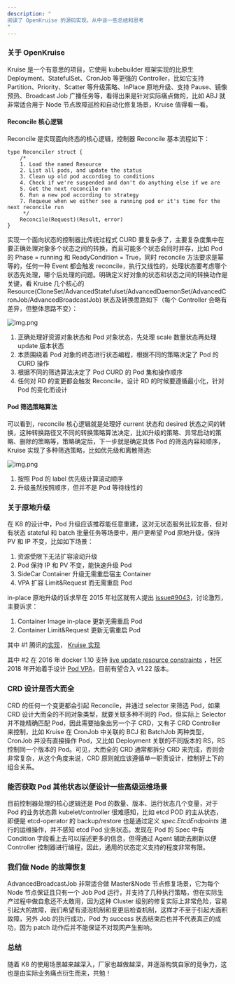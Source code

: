 ```yaml
---
description: "
阅读了 OpenKruise 的源码实现，从中谈一些总结和思考
"
---
```


### 关于 OpenKruise
Kruise 是一个有意思的项目，它使用 kubebuilder 框架实现的比原生 Deployment、StatefulSet、CronJob 等更强的 Controller，比如它支持 Partition、Priority、Scatter 等升级策略、InPlace 原地升级、支持 Pause、镜像预热、Broadcast Job 广播任务等，看得出来是针对实际痛点做的，比如 ABJ 就非常适合用于 Node 节点故障巡检和自动化修复场景，Kruise 值得看一看。

#### Reconcile 核心逻辑
Reconcile 是实现面向终态的核心逻辑，控制器 Reconcile 基本流程如下：
```golang
type Reconciler struct {
	/*
	1. Load the named Resource
	2. List all pods, and update the status
	3. Clean up old pod according to conditions
	4. Check if we're suspended and don't do anything else if we are
	5. Get the next reconcile run
	6. Run a new pod according to strategy
	7. Requeue when we either see a running pod or it's time for the next reconcile run
	 */
	Reconcile(Request)(Result, error)
}
```

实现一个面向状态的控制器比传统过程式 CURD 要复杂多了，主要复杂度集中在要正确处理对象多个状态之间的转换，而且可能多个状态会同时并存，比如 Pod 的 Phase = running 和 ReadyCondition = True，同时 reconcile 方法要求是幂等的，任何一种 Event 都会触发 reconcile，执行又线性的，处理状态要考虑哪个状态先处理，哪个后处理的问题。明确定义好对象的状态和状态之间的转换动作是关键，看 Kruise 几个核心的 Resource(CloneSet/AdvancedStatefulset/AdvancedDaemonSet/AdvancedCronJob/AdvancedBroadcastJob) 状态及转换思路如下（每个 Controller 会略有差异，但整体思路不变）：

![img.png](https://yangjunsss.github.io/images/kruise/img.png)

1. 正确处理好资源对象状态和 Pod 对象状态，先处理 scale 数量状态再处理 update 版本状态
2. 本质围绕着 Pod 对象的终态进行状态编程，根据不同的策略决定了 Pod 的 CURD 操作
3. 根据不同的筛选算法决定了 Pod CURD 的 Pod 集和操作顺序
4. 任何对 RD 的变更都会触发 Reconcile，设计 RD 的时候要遵循最小化，针对 Pod 的变化而设计

#### Pod 筛选策略算法

可以看到，reconcile 核心逻辑就是处理好 current 状态和 desired 状态之间的转换，这种转换路径又不同的转换策略算法决定，比如升级的策略、异常启动的策略、删除的策略等，策略确定后，下一步就是确定具体 Pod 的筛选内容和顺序，Kruise 实现了多种筛选策略，比如优先级和离散筛选:

![img.png](https://yangjunsss.github.io/images/kruise/img_3.png)

1. 按照 Pod 的 label 优先级计算滚动顺序
2. 升级虽然按照顺序，但并不是 Pod 等待线性的

### 关于原地升级
在 K8 的设计中，Pod 升级应该推荐能任意重建，这对无状态服务比较友善，但对有状态 stateful 和 batch 批量任务等场景中，用户更希望 Pod 原地升级，保持 PV 和 IP 不变，比如如下场景：

1. 资源受限下无法扩容滚动升级
2. Pod 保持 IP 和 PV 不变，能快速升级 Pod
3. SideCar Container 升级无需重启宿主 Container
4. VPA 扩容 Limit&Request 而无需重启 Pod

in-place 原地升级的诉求早在 2015 年社区就有人提出 [issue#9043](https://github.com/kubernetes/kubernetes/issues/9043)，讨论激烈，主要诉求：

1. Container Image in-place 更新无需重启 Pod
2. Container Limit&Request 更新无需重启 Pod

其中 #1 腾讯的[实现](https://cloud.tencent.com/developer/article/1413743)， [Kruise 实现](https://www.alibabacloud.com/blog/explaining-in-place-pod-updates-in-a-kubernetes-cluster_597133)

其中 #2 在 2016 年 docker 1.10 支持 [live update resource constraints](https://docker.com/blog/docker-1-10/) ，社区 2018 年开始着手设计 [Pod VPA](https://github.com/kubernetes/enhancements/tree/master/keps/sig-node/1287-in-place-update-pod-resources)，目前有望合入 v1.22 版本。

### CRD 设计是否大而全
CRD 的任何一个变更都会引起 Reconcile，并通过 selector 来筛选 Pod，如果 CRD 设计大而全的不同对象类型，就要关联多种不同的 Pod，但实际上 Selector 并不能精确匹配 Pod，因此需要抽象出另一个子 CRD，又有子 CRD Controller 来控制，比如 Kruise 在 CronJob 中关联的 BCJ 和 BatchJob 两种类型，CronJob 并没有直接操作 Pod，又比如 Deployment 关联的不同版本的 RS，RS 控制同一个版本的 Pod。可见，大而全的 CRD 通常都拆分 CRD 来完成，否则会非常复杂，从这个角度来说，CRD 原则就应该遵循单一职责设计，控制好上下的组合关系。

### 能否获取 Pod 其他状态以便设计一些高级运维场景
目前控制器处理的核心逻辑还是 Pod 的数量、版本、运行状态几个变量，对于 Pod 的业务状态靠 kubelet/controller 很难感知，比如 etcd POD 的主从状态，即便是 etcd-operator 的 backup/restore 也是通过定义 *spec.EtcdEndpoints* 进行的运维操作，并不感知 etcd Pod 业务状态。发现在 Pod 的 Spec 中有 Condition 字段看上去可以描述更多的信息，但得通过 Agent 辅助去刷新以便 Controller 控制器进行编程，因此，通用的状态定义支持的程度非常有限。

### 我们做 Node 的故障恢复
AdvancedBroadcastJob 非常适合做 Master&Node 节点修复场景，它为每个 Node 节点保证且只有一个 Job Pod 运行，并支持了几种执行策略，但在实际生产过程中做自愈还不太敢用，因为这种 Cluster 级别的修复实际上非常危险，容易引起大的故障，我们希望有浸泡机制和变更后检查机制，这样才不至于引起大面积故障，另外 Job 的执行成功，Pod 为 success 状态结束后也并不代表真正的成功，因为 patch 动作后并不能保证不对现网产生影响。

### 总结
随着 K8 的使用场景越来越深入，厂家也越做越深，并逐渐构筑自家的竞争力，这也是由实际业务痛点衍生而来，共勉！
